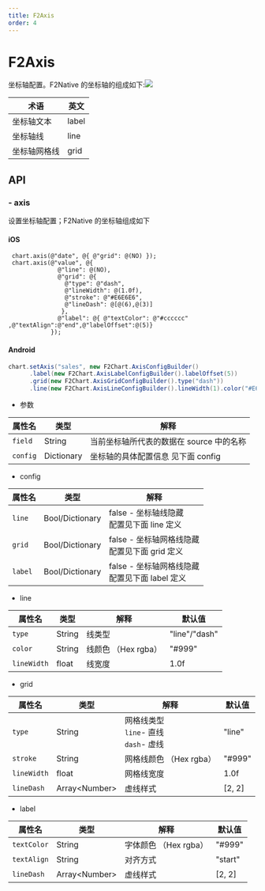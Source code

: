 ```yaml
---
title: F2Axis
order: 4
---
```


# F2Axis
坐标轴配置。F2Native 的坐标轴的组成如下:![](https://gw.alipayobjects.com/mdn/rms_04a9e5/afts/img/A*jJ9SR7YqPVUAAAAAAAAAAAAAARQnAQ)

| **术语** | **英文** |
| --- | --- |
| 坐标轴文本 | label |
| 坐标轴线 | line |
| 坐标轴网格线 | grid |


## API
### - axis
设置坐标轴配置；F2Native 的坐标轴组成如下
#### iOS
```obj-c
 chart.axis(@"date", @{ @"grid": @(NO) });
 chart.axis(@"value", @{
              @"line": @(NO),
              @"grid": @{
                @"type": @"dash",     
                @"lineWidth": @(1.0f), 
                @"stroke": @"#E6E6E6",
                @"lineDash": @[@(6),@(3)]
               },
              @"label": @{ @"textColor": @"#cccccc" ,@"textAlign":@"end",@"labelOffset":@(5)}
            });
```

#### Android
```java
chart.setAxis("sales", new F2Chart.AxisConfigBuilder()
      .label(new F2Chart.AxisLabelConfigBuilder().labelOffset(5))
      .grid(new F2Chart.AxisGridConfigBuilder().type("dash"))
      .line(new F2Chart.AxisLineConfigBuilder().lineWidth(1).color("#E6E6E6").type("dash").lineDash(new double[]{6, 3}));
```
- 参数

| **属性名** |  **类型** | **解释** |
| --- | --- | --- |
| `field`| String | 当前坐标轴所代表的数据在 source 中的名称|
| `config`| Dictionary | 坐标轴的具体配置信息 见下面 config |

- config

| **属性名** |  **类型** | **解释** |
| --- | --- | --- |
| `line`| Bool/Dictionary  | false - 坐标轴线隐藏 <br/>  配置见下面 line 定义|
| `grid`| Bool/Dictionary | false - 坐标轴网格线隐藏 <br/> 配置见下面 grid 定义|
| `label`| Bool/Dictionary | false - 坐标轴网格线隐藏 <br/> 配置见下面 label 定义 

- line

| **属性名** |  **类型** | **解释** | **默认值**
| --- | --- | --- | --- | 
| `type`| String | 线类型| "line"/"dash"
| `color`| String | 线颜色 （Hex rgba）| "#999"
| `lineWidth`| float | 线宽度 | 1.0f

- grid

| **属性名** |  **类型** | **解释** | **默认值**
| --- | --- | --- | --- | 
| `type`| String | 网格线类型 <br/> `line`- 直线 <br/> `dash`- 虚线| "line"
| `stroke`| String | 网格线颜色 （Hex rgba）| "#999"
| `lineWidth`| float | 网格线宽度 | 1.0f
| `lineDash` | Array&lt;Number&gt;|虚线样式 | [2, 2]

- label

| **属性名** |  **类型** | **解释** | **默认值**
| --- | --- | --- | --- | 
| `textColor`| String | 字体颜色 （Hex rgba）| "#999"
| `textAlign`| String | 对齐方式  | "start"
| `lineDash` | Array&lt;Number&gt;|虚线样式 | [2, 2]

<br/>